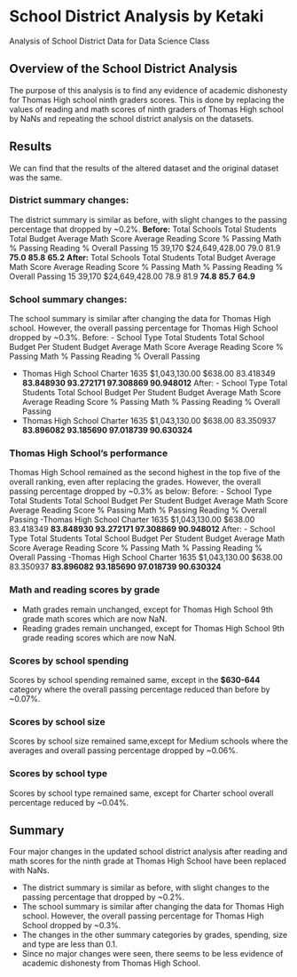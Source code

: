 # School District Analysis by Ketaki
Analysis of School District Data for Data Science Class
## Overview of the School District Analysis
The purpose of this analysis is to find any evidence of academic dishonesty for Thomas High school ninth graders scores. This is done by replacing the values of reading and math scores of ninth graders of Thomas High school by NaNs and repeating the school district analysis on the datasets.

## Results 
We can find that the results of the altered dataset and the original dataset was the same.
### District summary changes:
The district summary is similar as before, with slight changes to the passing percentage that dropped by ~0.2%. 
**Before:**
Total Schools	Total Students	Total Budget	Average Math Score	Average Reading Score	% Passing Math	% Passing Reading	% Overall Passing
15	          39,170	        $24,649,428.00	  79.0	             81.9	                 **75.0**	         **85.8**            **65.2**
**After:**
Total Schools	Total Students	Total Budget	Average Math Score	Average Reading Score	% Passing Math	% Passing Reading	% Overall Passing
15	              39,170	    $24,649,428.00	    78.9	            81.9	               **74.8**	         **85.7**	            **64.9**

### School summary changes:
The school summary is similar after changing the data for Thomas High school. However, the overall passing percentage for Thomas High School dropped by ~0.3%.
Before:
      -     School Type	Total Students	Total School Budget	Per Student Budget	Average Math Score	Average Reading Score	% Passing Math	% Passing Reading	% Overall Passing
- Thomas High School	Charter	1635	      $1,043,130.00	          $638.00	          83.418349	             **83.848930	        93.272171	      97.308869	        90.948012**
After:
      -     School Type	Total Students	Total School Budget	Per Student Budget	Average Math Score	Average Reading Score	% Passing Math	% Passing Reading	% Overall Passing
- Thomas High School	Charter	1635	      $1,043,130.00	          $638.00	          83.350937	             **83.896082	        93.185690	      97.018739	        90.630324**

### Thomas High School’s performance
Thomas High School remained as the second highest in the top five of the overall ranking, even after replacing the grades. 
However, the overall passing percentage dropped by ~0.3% as below:
Before:
      -     School Type	Total Students	Total School Budget	Per Student Budget	Average Math Score	Average Reading Score	% Passing Math	% Passing Reading	% Overall Passing
-Thomas High School	Charter	1635	      $1,043,130.00	          $638.00	          83.418349	             **83.848930	        93.272171	      97.308869	        90.948012**
After:
      -     School Type	Total Students	Total School Budget	Per Student Budget	Average Math Score	Average Reading Score	% Passing Math	% Passing Reading	% Overall Passing
-Thomas High School	Charter	1635	      $1,043,130.00	          $638.00	          83.350937	             **83.896082	        93.185690	      97.018739	        90.630324**


### Math and reading scores by grade
- Math grades remain unchanged, except for Thomas High School 9th grade math scores which are now NaN.
- Reading grades remain unchanged, except for Thomas High School 9th grade reading scores which are now NaN.

### Scores by school spending
Scores by school spending remained same, except in the **$630-644** category where the overall passing percentage reduced than before by ~0.07%.

### Scores by school size
Scores by school size remained same,except for Medium schools where the averages and overall passing percentage dropped by ~0.06%.

### Scores by school type
Scores by school type remained same, except for Charter school overall percentage reduced by ~0.04%.

## Summary
Four major changes in the updated school district analysis after reading and math scores for the ninth grade at Thomas High School have been replaced with NaNs.
- The district summary is similar as before, with slight changes to the passing percentage that dropped by ~0.2%. 
- The school summary is similar after changing the data for Thomas High school. However, the overall passing percentage for Thomas High School dropped by ~0.3%.
- The changes in the other summary categories by grades, spending, size and type are less than 0.1.
- Since no major changes were seen, there seems to be less evidence of academic dishonesty from Thomas High School.
